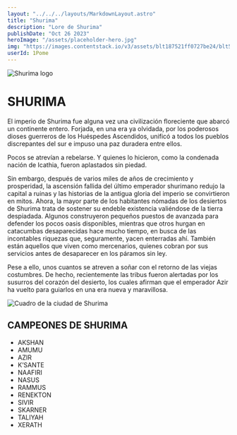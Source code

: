 ```yaml
---
layout: "../../../layouts/MarkdownLayout.astro"
title: "Shurima"
description: "Lore de Shurima"
publishDate: "Oct 26 2023"
heroImage: "/assets/placeholder-hero.jpg"
img: "https://images.contentstack.io/v3/assets/blt187521ff0727be24/blt5924e500520eabd9/60ee11fb94d70a1ef3123825/shurima_splash.jpg"
userId: 1Pome
---
```


![Shurima logo](https://universe.leagueoflegends.com/images/shurima_crest_icon.png)
# SHURIMA 



El imperio de Shurima fue alguna vez una civilización floreciente que abarcó un continente entero. Forjada, en una era ya olvidada, por los poderosos dioses guerreros de los Huéspedes Ascendidos, unificó a todos los pueblos discrepantes del sur e impuso una paz duradera entre ellos.

Pocos se atrevían a rebelarse. Y quienes lo hicieron, como la condenada nación de Icathia, fueron aplastados sin piedad.

Sin embargo, después de varios miles de años de crecimiento y prosperidad, la ascensión fallida del último emperador shurimano redujo la capital a ruinas y las historias de la antigua gloria del imperio se convirtieron en mitos. Ahora, la mayor parte de los habitantes nómadas de los desiertos de Shurima trata de sostener su endeble existencia valiéndose de la tierra despiadada. Algunos construyeron pequeños puestos de avanzada para defender los pocos oasis disponibles, mientras que otros hurgan en catacumbas desaparecidas hace mucho tiempo, en busca de las incontables riquezas que, seguramente, yacen enterradas ahí. También están aquellos que viven como mercenarios, quienes cobran por sus servicios antes de desaparecer en los páramos sin ley.

Pese a ello, unos cuantos se atreven a soñar con el retorno de las viejas costumbres. De hecho, recientemente las tribus fueron alertadas por los susurros del corazón del desierto, los cuales afirman que el emperador Azir ha vuelto para guiarlos en una era nueva y maravillosa.

![Cuadro de la ciudad de Shurima](https://images.contentstack.io/v3/assets/blt187521ff0727be24/blt5924e500520eabd9/60ee11fb94d70a1ef3123825/shurima_splash.jpg)

## CAMPEONES DE SHURIMA

* AKSHAN
* AMUMU
* AZIR
* K’SANTE
* NAAFIRI
* NASUS
* RAMMUS
* RENEKTON
* SIVIR
* SKARNER
* TALIYAH
* XERATH